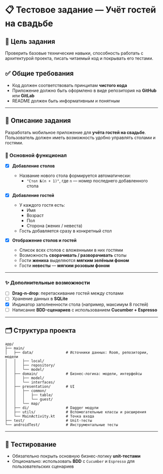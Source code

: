 # 📋 Тестовое задание — Учёт гостей на свадьбе

## 🧠 Цель задания

Проверить базовые технические навыки, способность работать с архитектурой проекта, писать читаемый код и покрывать его тестами.

## ✅ Общие требования

- Код должен соответствовать принципам **чистого кода**
- Приложение должно быть оформлено в виде репозитория на **GitHub** или **GitLab**
- README должен быть информативным и понятным

---

## 📱 Описание задания

Разработать мобильное приложение для **учёта гостей на свадьбе**. Пользователь должен иметь возможность удобно управлять столами и гостями.

### 🔧 Основной функционал

- [x] **Добавление столов**
    - Название нового стола формируется автоматически:
        - `"Стол №(n + 1)"`, где `n` — номер последнего добавленного стола

- [x] **Добавление гостей**
    - У каждого гостя есть:
        - Имя
        - Возраст
        - Пол
        - Сторона (жених / невеста)
    - Гость добавляется сразу в конкретный стол

- [x] **Отображение столов и гостей**
    - Список всех столов с вложенными в них гостями
    - Возможность **сворачивать / разворачивать** столы
    - Гости **жениха** выделяются **мягким зелёным фоном**
    - Гости **невесты** — **мягким розовым фоном**

---

### ✨ Дополнительные возможности

- [ ] **Drag-n-drop**: перетаскивание гостей между столами
- [ ] Хранение данных в **SQLite**
- [x] Индикатор заполненности стола (например, максимум 8 гостей)
- [ ] Написание **BDD-сценариев** с использованием **Cucumber + Espresso**

---

## 🗂 Структура проекта

```text
app/
├── main/
│   ├── data/               # Источники данных: Room, репозитории, модели
│   │   ├── local/
│   │   ├── repository/
│   │   └── model/
│   ├── domain/             # Бизнес-логика: модели, интерфейсы
│   │   ├── model/
│   │   └── interfaces/
│   ├── presentation/       # UI
│   │   ├── common/
│   │   │   ├── table/
│   │   │   └── guest/
│   │   └── map/
│   ├── di/                 # Dagger модули
│   ├── utils/              # Вспомогательные классы и расширения
│   └── MainActivity.kt     # Точка входа
├── test/                   # Unit-тесты 
└── androidTest/            # Инструментальные тесты
```

---

## 🧪 Тестирование

- Обязательно покрыть основную бизнес-логику **unit-тестами**
- Опционально: использовать **BDD** с `Cucumber` и `Espresso` для пользовательских сценариев
